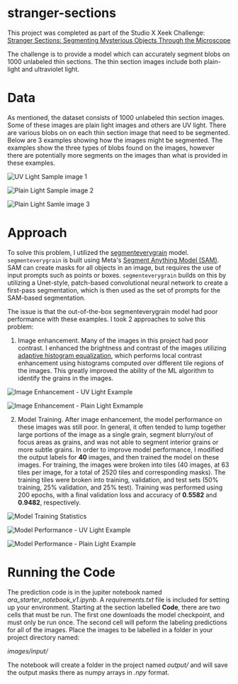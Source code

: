 # stranger-sections

This project was completed as part of the Studio X Xeek Challenge: [Stranger Sections: Segmenting Mysterious Objects Through the Microscope](https://xeek.ai/challenges/stranger-sections)

The challenge is to provide a model which can accurately segment blobs on 1000 unlabeled thin sections. The thin section images include both plain-light and ultraviolet light.

# Data

As mentioned, the dataset consists of 1000 unlabeled thin section images. Some of these images are plain light images and others are UV light. There are various blobs on on each thin section image that need to be segmented. Below are 3 examples showing how the images might be segmented. The examples show the three types of blobs found on the images, however there are potentially more segments on the images than what is provided in these examples.

![UV Light Sample image 1](sample1.png)

![Plain Light Sample image 2](sample2.png)

![Plain Light Samle image 3](sample3.png)

# Approach

To solve this problem, I utilized the [segmenteverygrain](https://github.com/zsylvester/segmenteverygrain/tree/main) model. `segmenteverygrain` is built using Meta's [Segment Anything Model (SAM)](https://github.com/facebookresearch/segment-anything).  SAM can create masks for all objects in an image, but requires the use of input prompts such as points or boxes.  `segmenteverygrain` builds on this by utilizing a Unet-style, patch-based convolutional neural network to create a first-pass segmentation, which is then used as the set of prompts for the SAM-based segmentation.

The issue is that the out-of-the-box segmenteverygrain model had poor performance with these examples.  I took 2 approaches to solve this problem:

1. Image enhancement.  Many of the images in this project had poor contrast. I enhanced the brightness and contrast of the images utilizing [adaptive histogram equalization](https://scikit-image.org/docs/stable/api/skimage.exposure.html#skimage.exposure.equalize_adapthist), which performs local contrast enhancement using histograms computed over different tile regions of the images. This greatly improved the ability of the ML algorithm to identify the grains in the images.

![Image Enhancement - UV Light Example](example1.png)

![Image Enhancement - Plain Light Exmample](example2.png)

2. Model Training.  After image enhancement, the model performance on these images was still poor.  In general, it often tended to lump together large portions of the image as a single grain, segment blurry/out of focus areas as grains, and was not able to segment interior grains or more subtle grains.  In order to improve model performance, I modified the output labels for **40** images, and then trained the model on these images. For training, the images were broken into tiles (40 images, at 63 tiles per image, for a total of 2520 tiles and corresponding masks). The training tiles were broken into training, validation, and test sets (50% training, 25% validation, and 25% test). Training was performed using 200 epochs, with a final validation loss and accuracy of **0.5582** and **0.9482**, respectively.

![Model Training Statistics](training.png)

![Model Performance - UV Light Example](example3.png)

![Model Performance - Plain Light Example](example4.png)

# Running the Code

The prediction code is in the jupiter notebook named *ara_starter_notebook_v1.ipynb*. A *requirements.txt* file is included for setting up your environment. Starting at the section labelled **Code**, there are two cells that must be run.  The first one downloads the model checkpoint, and must only be run once. The second cell will peform the labeling predictions for all of the images. Place the images to be labelled in a folder in your project directory named:

*images/input/*

The notebook will create a folder in the project named *output/* and will save the output masks there as numpy arrays in *.npy* format.